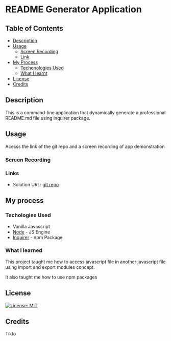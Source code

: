 # README Generator Application

## Table of Contents

- [Description](#description)
- [Usage](#usage)
    - [Screen Recording](#screen-recording)
    - [Link](#link)
- [My Process](#my-process)
    - [Techonologies Used](#techologies-used)
    - [What I learnt](#what-i-learned)
- [License](#license)
- [Credits](#credits)



## Description

This is a command-line application that dynamically generate a professional README.md file using inquirer package.

## Usage

Acesss the link of the git repo and a screen recording of app demonstration

### Screen Recording

### Links
- Solution URL: [git repo](https://github.com/nimscodes/README_generator)

## My process

### Techologies Used

- Vanilla Javascript
- [Node](https://nodejs.org/en/) - JS Engine
- [Inquirer](https://www.npmjs.com/package/inquirer) - npm Package

### What I learned

This project taught me how to access javascript file in another javascript file using import and export modules concept.

It also taught me how to use npm packages 

## License

[![License: MIT](https://img.shields.io/badge/License-MIT-yellow.svg)](https://opensource.org/licenses/MIT)


## Credits

Tikto
